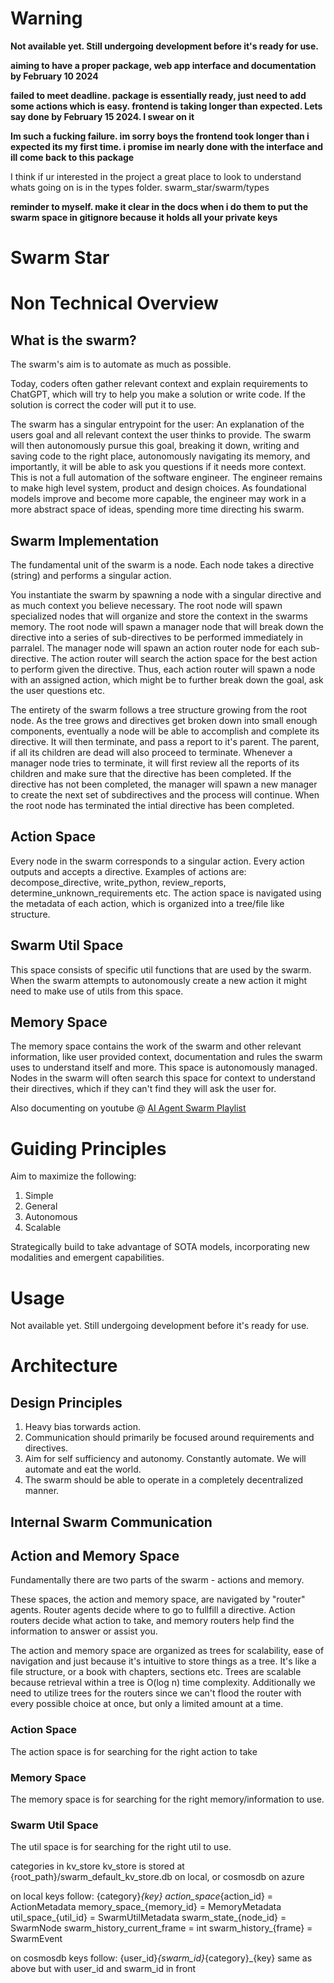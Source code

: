 # Warning
**Not available yet. Still undergoing development before it's ready for use.**

**aiming to have a proper package, web app interface and documentation by February 10 2024**

**failed to meet deadline. package is essentially ready, just need to add some actions which is easy. frontend is taking longer than expected. Lets say done by February 15 2024. I swear on it**

**Im such a fucking failure. im sorry boys the frontend took longer than i expected its my first time. i promise im nearly done with the interface and ill come back to this package**

I think if ur interested in the project a great place to look to understand whats going on is in the types folder. swarm_star/swarm/types

**reminder to myself. make it clear in the docs when i do them to put the swarm space in gitignore because it holds all your private keys**

# Swarm Star
# Non Technical Overview
## What is the swarm?
The swarm's aim is to automate as much as possible. 

Today, coders often gather relevant context and explain requirements to ChatGPT, which will try to help you make a solution or write code. If the solution is correct the coder will put it to use.

The swarm has a singular entrypoint for the user: An explanation of the users goal and all relevant context the user thinks to provide. The swarm will then autonomously pursue this goal, breaking it down, writing and saving code to the right place, autonomously navigating its memory, and importantly, it will be able to ask you questions if it needs more context. This is not a full automation of the software engineer. The engineer remains to make high level system, product and design choices. As foundational models improve and become more capable, the engineer may work in a more abstract space of ideas, spending more time directing his swarm.

## Swarm Implementation
The fundamental unit of the swarm is a node. Each node takes a directive (string) and performs a singular action. 

You instantiate the swarm by spawning a node with a singular directive and as much context you believe necessary. The root node will spawn specialized nodes that will organize and store the context in the swarms memory. The root node will spawn a manager node that will break down the directive into a series of sub-directives to be performed immediately in parralel. The manager node will spawn an action router node for each sub-directive. The action router will search the action space for the best action to perform given the directive. Thus, each action router will spawn a node with an assigned action, which might be to further break down the goal, ask the user questions etc.

The entirety of the swarm follows a tree structure growing from the root node. As the tree grows and directives get broken down into small enough components, eventually a node will be able to accomplish and complete its directive. It will then terminate, and pass a report to it's parent. The parent, if all its children are dead will also proceed to terminate. Whenever a manager node tries to terminate, it will first review all the reports of its children and make sure that the directive has been completed. If the directive has not been completed, the manager will spawn a new manager to create the next set of subdirectives and the process will continue. When the root node has terminated the intial directive has been completed.

## Action Space
Every node in the swarm corresponds to a singular action. Every action outputs and accepts a directive. Examples of actions are: decompose_directive, write_python, review_reports, determine_unknown_requirements etc. The action space is navigated using the metadata of each action, which is organized into a tree/file like structure. 

## Swarm Util Space
This space consists of specific util functions that are used by the swarm. When the swarm attempts to autonomously create a new action it might need to make use of utils from this space.

## Memory Space
The memory space contains the work of the swarm and other relevant information, like user provided context, documentation and rules the swarm uses to understand itself and more. This space is autonomously managed. Nodes in the swarm will often search this space for context to understand their directives, which if they can't find they will ask the user for. 

Also documenting on youtube @ [AI Agent Swarm Playlist](https://youtube.com/playlist?list=PLO8gVow6df_Rh7DEJ10_WAdnkGnIRCh-K&si=eYdyBu7NShKckilS)


# Guiding Principles
Aim to maximize the following:
1. Simple
2. General
3. Autonomous 
4. Scalable

Strategically build to take advantage of SOTA models, incorporating new modalities and emergent capabilities.

# Usage
Not available yet. Still undergoing development before it's ready for use.

# Architecture
## Design Principles
1. Heavy bias torwards action.
2. Communication should primarily be focused around requirements and directives.
3. Aim for self sufficiency and autonomy. Constantly automate. We will automate and eat the world. 
4. The swarm should be able to operate in a completely decentralized manner. 

## Internal Swarm Communication

## Action and Memory Space
Fundamentally there are two parts of the swarm - actions and memory. 

These spaces, the action and memory space, are navigated by "router" agents. Router agents decide where to go to fullfill a directive. Action routers decide what action to take, and memory routers help find the information to answer or assist you. 

The action and memory space are organized as trees for scalability, ease of navigation and just because it's intuitive to store things as a tree. It's like a file structure, or a book with chapters, sections etc. Trees are scalable because retrieval within a tree is O(log n) time complexity. Additionally we need to utilize trees for the routers since we can't flood the router with every possible choice at once, but only a limited amount at a time.  

### Action Space
The action space is for searching for the right action to take

### Memory Space
The memory space is for searching for the right memory/information to use.

### Swarm Util Space
The util space is for searching for the right util to use. 





categories in kv_store
kv_store is stored at {root_path}/swarm_default_kv_store.db on local, or cosmosdb on azure

on local keys follow: {category}_{key}
action_space_{action_id} = ActionMetadata
memory_space_{memory_id} = MemoryMetadata
util_space_{util_id} = SwarmUtilMetadata
swarm_state_{node_id} = SwarmNode
swarm_history_current_frame = int
swarm_history_{frame} = SwarmEvent



on cosmosdb keys follow: {user_id}_{swarm_id}_{category}_{key}
same as above but with user_id and swarm_id in front

